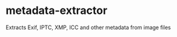 metadata-extractor
==================

Extracts Exif, IPTC, XMP, ICC and other metadata from image files